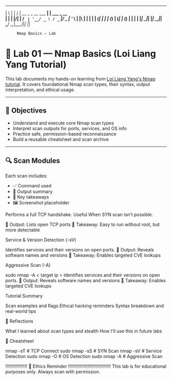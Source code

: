  _   _ __  __                       _             
| \ | |  \/  |   __ _ _ __ ___   __| | ___  _ __  
|  \| | |\/| |  / _` | '__/ _ \ / _` |/ _ \| '_ \ 
| |\  | |  | | | (_| | | | (_) | (_| | (_) | | | |
|_| \_|_|  |_|  \__,_|_|  \___/ \__,_|\___/|_| |_|

         Nmap Basics — Lab 


# 🧪 Lab 01 — Nmap Basics (Loi Liang Yang Tutorial)

This lab documents my hands-on learning from [Loi Liang Yang's Nmap tutorial](https://www.youtube.com/watch?v=LTMucsu35dk). It covers foundational Nmap scan types, their syntax, output interpretation, and ethical usage.

---

## 📌 Objectives

- Understand and execute core Nmap scan types
- Interpret scan outputs for ports, services, and OS info
- Practice safe, permission-based reconnaissance
- Build a reusable cheatsheet and scan archive

---
## 🔍 Scan Modules

Each scan includes:
- ✅ Command used
- 📄 Output summary
- 🧠 Key takeaways
- 🖼 Screenshot placeholder

Performs a full TCP handshake. Useful When SYN scan isn't possible.

📄 Output: Lists open TCP ports
🧠 Takeaway: Easy to run without root, but more detectable


Service & Version Detection (-sV)

Identifies services and their versions on open ports.
📄 Output: Reveals software names and versions
🧠 Takeaway: Enables targeted CVE lookups


Aggressive Scan (-A)

sudo nmap -A < target ip >
Identifies services and their versions on open ports.
📄 Output: Reveals software names and versions
🧠 Takeaway: Enables targeted CVE lookups



Tutorial Summary

Scan examples and flags
Ethical hacking reminders
Syntax breakdown and real-world tips



🧵 Reflections

What I learned about scan types and stealth
How I'll use this in future labs



🧰 Cheatsheet

nmap -sT <target>       # TCP Connect
sudo nmap -sS <target>  # SYN Scan
nmap -sV <target>       # Service Detection
sudo nmap -O <target>   # OS Detection
sudo nmap -A <target>   # Aggressive Scan


!!!!!!!!!!!!!!!!! 🚨 Ethics Reminder !!!!!!!!!!!!!!!!!!!!!!!!!!!!!!!!!
This lab is for educational purposes only. Always scan with permission.
